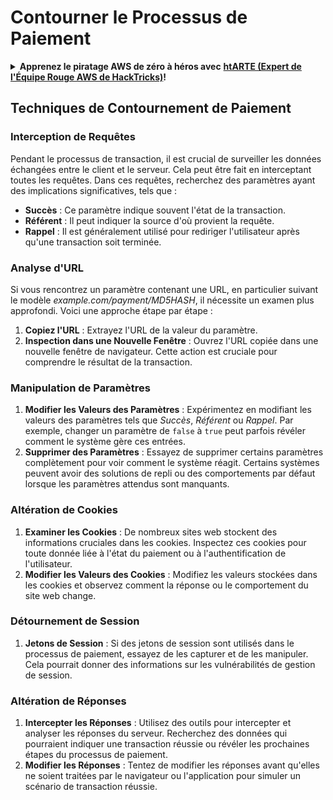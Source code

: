 # Contourner le Processus de Paiement

<details>

<summary><strong>Apprenez le piratage AWS de zéro à héros avec</strong> <a href="https://training.hacktricks.xyz/courses/arte"><strong>htARTE (Expert de l'Équipe Rouge AWS de HackTricks)</strong></a><strong>!</strong></summary>

D'autres façons de soutenir HackTricks :

* Si vous souhaitez voir votre **entreprise annoncée dans HackTricks** ou **télécharger HackTricks en PDF**, consultez les [**PLANS D'ABONNEMENT**](https://github.com/sponsors/carlospolop) !
* Obtenez le [**swag officiel PEASS & HackTricks**](https://peass.creator-spring.com)
* Découvrez [**La Famille PEASS**](https://opensea.io/collection/the-peass-family), notre collection exclusive de [**NFTs**](https://opensea.io/collection/the-peass-family)
* **Rejoignez le** 💬 [**groupe Discord**](https://discord.gg/hRep4RUj7f) ou le [**groupe telegram**](https://t.me/peass) ou **suivez** nous sur **Twitter** 🐦 [**@carlospolopm**](https://twitter.com/hacktricks_live)**.**
* **Partagez vos astuces de piratage en soumettant des PR aux** [**HackTricks**](https://github.com/carlospolop/hacktricks) et [**HackTricks Cloud**](https://github.com/carlospolop/hacktricks-cloud) dépôts GitHub.

</details>


## Techniques de Contournement de Paiement

### Interception de Requêtes
Pendant le processus de transaction, il est crucial de surveiller les données échangées entre le client et le serveur. Cela peut être fait en interceptant toutes les requêtes. Dans ces requêtes, recherchez des paramètres ayant des implications significatives, tels que :

- **Succès** : Ce paramètre indique souvent l'état de la transaction.
- **Référent** : Il peut indiquer la source d'où provient la requête.
- **Rappel** : Il est généralement utilisé pour rediriger l'utilisateur après qu'une transaction soit terminée.

### Analyse d'URL
Si vous rencontrez un paramètre contenant une URL, en particulier suivant le modèle _example.com/payment/MD5HASH_, il nécessite un examen plus approfondi. Voici une approche étape par étape :

1. **Copiez l'URL** : Extrayez l'URL de la valeur du paramètre.
2. **Inspection dans une Nouvelle Fenêtre** : Ouvrez l'URL copiée dans une nouvelle fenêtre de navigateur. Cette action est cruciale pour comprendre le résultat de la transaction.

### Manipulation de Paramètres
1. **Modifier les Valeurs des Paramètres** : Expérimentez en modifiant les valeurs des paramètres tels que _Succès_, _Référent_ ou _Rappel_. Par exemple, changer un paramètre de `false` à `true` peut parfois révéler comment le système gère ces entrées.
2. **Supprimer des Paramètres** : Essayez de supprimer certains paramètres complètement pour voir comment le système réagit. Certains systèmes peuvent avoir des solutions de repli ou des comportements par défaut lorsque les paramètres attendus sont manquants.

### Altération de Cookies
1. **Examiner les Cookies** : De nombreux sites web stockent des informations cruciales dans les cookies. Inspectez ces cookies pour toute donnée liée à l'état du paiement ou à l'authentification de l'utilisateur.
2. **Modifier les Valeurs des Cookies** : Modifiez les valeurs stockées dans les cookies et observez comment la réponse ou le comportement du site web change.

### Détournement de Session
1. **Jetons de Session** : Si des jetons de session sont utilisés dans le processus de paiement, essayez de les capturer et de les manipuler. Cela pourrait donner des informations sur les vulnérabilités de gestion de session.

### Altération de Réponses
1. **Intercepter les Réponses** : Utilisez des outils pour intercepter et analyser les réponses du serveur. Recherchez des données qui pourraient indiquer une transaction réussie ou révéler les prochaines étapes du processus de paiement.
2. **Modifier les Réponses** : Tentez de modifier les réponses avant qu'elles ne soient traitées par le navigateur ou l'application pour simuler un scénario de transaction réussie.
